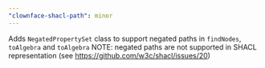```yaml
---
"clownface-shacl-path": minor
---
```


Adds `NegatedPropertySet` class to support negated paths in `findNodes`, `toAlgebra` and `toAlgebra`
NOTE: negated paths are not supported in SHACL representation (see https://github.com/w3c/shacl/issues/20)
